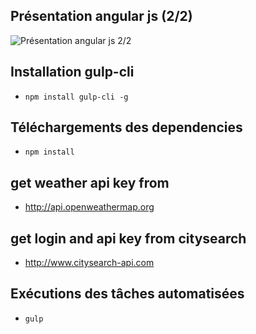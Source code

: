 ## Présentation angular js (2/2)

![Présentation angular js 2/2](https://angular.io/resources/images/logos/angular2/shield-with-beta.png)

## Installation gulp-cli
- `npm install gulp-cli -g`

## Téléchargements des dependencies
- `npm install`

## get weather api key from
- http://api.openweathermap.org

## get login and api key from citysearch
- http://www.citysearch-api.com

## Exécutions des tâches automatisées
- `gulp`